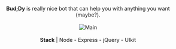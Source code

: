 <p align="center">
  <b>Bud;Dy</b> is really nice bot that can help you with anything you want (maybe?). <br/><br/>
  <img alt="Main" src="https://i.imgur.com/s3bSIIh.png"> <br/><br/>
  <b>Stack</b> | 
   Node
  - Express
  - jQuery
  - UIkit
</p>

